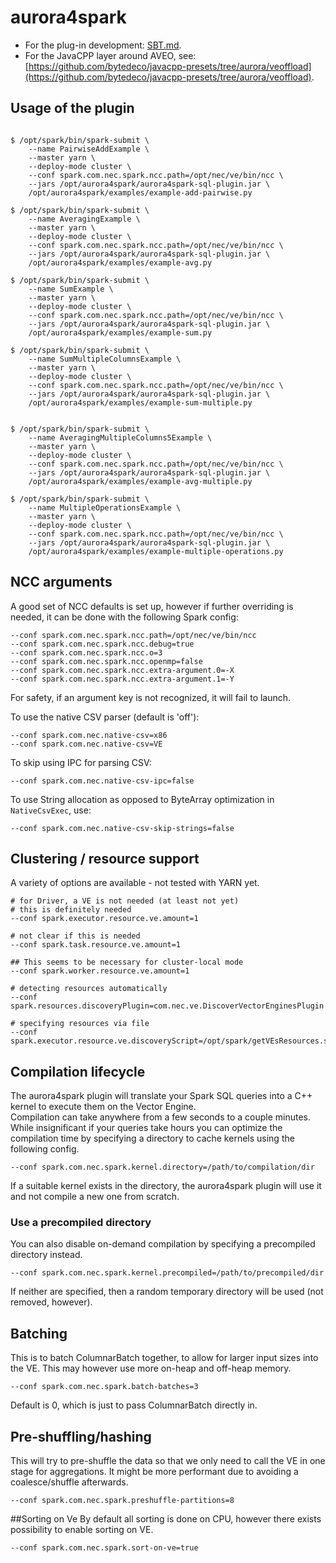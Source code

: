 # aurora4spark

- For the plug-in development: [SBT.md](SBT.md).
- For the JavaCPP layer around AVEO, see: [https://github.com/bytedeco/javacpp-presets/tree/aurora/veoffload](https://github.com/bytedeco/javacpp-presets/tree/aurora/veoffload).

## Usage of the plugin

```

$ /opt/spark/bin/spark-submit \
    --name PairwiseAddExample \
    --master yarn \
    --deploy-mode cluster \
    --conf spark.com.nec.spark.ncc.path=/opt/nec/ve/bin/ncc \
    --jars /opt/aurora4spark/aurora4spark-sql-plugin.jar \
    /opt/aurora4spark/examples/example-add-pairwise.py

$ /opt/spark/bin/spark-submit \
    --name AveragingExample \
    --master yarn \
    --deploy-mode cluster \
    --conf spark.com.nec.spark.ncc.path=/opt/nec/ve/bin/ncc \
    --jars /opt/aurora4spark/aurora4spark-sql-plugin.jar \
    /opt/aurora4spark/examples/example-avg.py

$ /opt/spark/bin/spark-submit \
    --name SumExample \
    --master yarn \
    --deploy-mode cluster \
    --conf spark.com.nec.spark.ncc.path=/opt/nec/ve/bin/ncc \
    --jars /opt/aurora4spark/aurora4spark-sql-plugin.jar \
    /opt/aurora4spark/examples/example-sum.py

$ /opt/spark/bin/spark-submit \
    --name SumMultipleColumnsExample \
    --master yarn \
    --deploy-mode cluster \
    --conf spark.com.nec.spark.ncc.path=/opt/nec/ve/bin/ncc \
    --jars /opt/aurora4spark/aurora4spark-sql-plugin.jar \
    /opt/aurora4spark/examples/example-sum-multiple.py


$ /opt/spark/bin/spark-submit \
    --name AveragingMultipleColumns5Example \
    --master yarn \
    --deploy-mode cluster \
    --conf spark.com.nec.spark.ncc.path=/opt/nec/ve/bin/ncc \
    --jars /opt/aurora4spark/aurora4spark-sql-plugin.jar \
    /opt/aurora4spark/examples/example-avg-multiple.py

$ /opt/spark/bin/spark-submit \
    --name MultipleOperationsExample \
    --master yarn \
    --deploy-mode cluster \
    --conf spark.com.nec.spark.ncc.path=/opt/nec/ve/bin/ncc \
    --jars /opt/aurora4spark/aurora4spark-sql-plugin.jar \
    /opt/aurora4spark/examples/example-multiple-operations.py

```

## NCC arguments

A good set of NCC defaults is set up, however if further overriding is needed, it can be done with the following Spark
config:

```
--conf spark.com.nec.spark.ncc.path=/opt/nec/ve/bin/ncc
--conf spark.com.nec.spark.ncc.debug=true
--conf spark.com.nec.spark.ncc.o=3
--conf spark.com.nec.spark.ncc.openmp=false
--conf spark.com.nec.spark.ncc.extra-argument.0=-X
--conf spark.com.nec.spark.ncc.extra-argument.1=-Y
```

For safety, if an argument key is not recognized, it will fail to launch.

To use the native CSV parser (default is 'off'):

```
--conf spark.com.nec.native-csv=x86
--conf spark.com.nec.native-csv=VE
```

To skip using IPC for parsing CSV:

```
--conf spark.com.nec.native-csv-ipc=false
```

To use String allocation as opposed to ByteArray optimization in `NativeCsvExec`, use:

```
--conf spark.com.nec.native-csv-skip-strings=false
```

## Clustering / resource support

A variety of options are available - not tested with YARN yet.

```
# for Driver, a VE is not needed (at least not yet)
# this is definitely needed
--conf spark.executor.resource.ve.amount=1

# not clear if this is needed
--conf spark.task.resource.ve.amount=1

## This seems to be necessary for cluster-local mode
--conf spark.worker.resource.ve.amount=1

# detecting resources automatically
--conf spark.resources.discoveryPlugin=com.nec.ve.DiscoverVectorEnginesPlugin

# specifying resources via file
--conf spark.executor.resource.ve.discoveryScript=/opt/spark/getVEsResources.sh
```

## Compilation lifecycle

The aurora4spark plugin will translate your Spark SQL queries into a C++ kernel to execute them on the Vector Engine.  
Compilation can take anywhere from a few seconds to a couple minutes.  While insignificant if your queries take hours
you can optimize the compilation time by specifying a directory to cache kernels using the following config.

```
--conf spark.com.nec.spark.kernel.directory=/path/to/compilation/dir
```

If a suitable kernel exists in the directory, the aurora4spark plugin will use it and not compile a new one from
scratch.

### Use a precompiled directory

You can also disable on-demand compilation by specifying a precompiled directory instead.

```
--conf spark.com.nec.spark.kernel.precompiled=/path/to/precompiled/dir
```

If neither are specified, then a random temporary directory will be used (not removed, however).

## Batching

This is to batch ColumnarBatch together, to allow for larger input sizes into the VE. This may however use more on-heap
and off-heap memory.

```
--conf spark.com.nec.spark.batch-batches=3
```

Default is 0, which is just to pass ColumnarBatch directly in.

## Pre-shuffling/hashing

This will try to pre-shuffle the data so that we only need to call the VE in one stage for aggregations. It might be
more performant due to avoiding a coalesce/shuffle afterwards.

```
--conf spark.com.nec.spark.preshuffle-partitions=8
```

##Sorting on Ve
By default all sorting is done on CPU, however there exists possibility to enable sorting on VE.
```
--conf spark.com.nec.spark.sort-on-ve=true
```